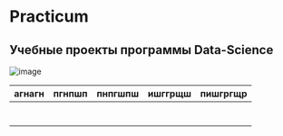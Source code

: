 # Practicum
## Учебные проекты программы Data-Science

![image](https://user-images.githubusercontent.com/111744291/233439683-9e00753f-67c9-4050-8840-dc4396095396.png)

|  агнагн |  пгнпшп |  пнпгшпш |  ишггрщш | пишгргщр  |
|:-:|:-:|:-:|:-:|:-:|
|   |   |   |   |   |
|   |   |   |   |   |
|   |   |   |   |   |
|   |   |   |   |   |
|   |   |   |   |   |
|   |   |   |   |   |
|   |   |   |   |   |
